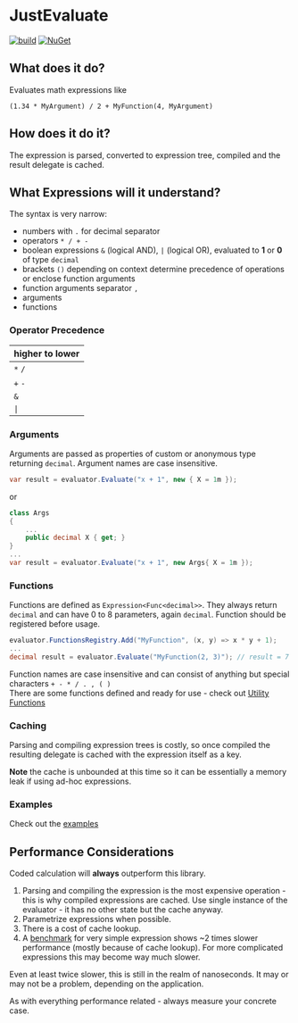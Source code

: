 # JustEvaluate  

[![build](https://github.com/petar-m/JustEvaluate/actions/workflows//build.yml/badge.svg)](https://github.com/petar-m/JustEvaluate/actions)
[![NuGet](https://img.shields.io/nuget/v/JustEvaluate.svg)](https://www.nuget.org/packages/JustEvaluate)  

## What does it do?

Evaluates math expressions like  

```
(1.34 * MyArgument) / 2 + MyFunction(4, MyArgument)
```  

## How does it do it?  

The expression is parsed, converted to expression tree, compiled and the result delegate is cached.

## What Expressions will it understand?  

The syntax is very narrow:  
 - numbers with `.` for decimal separator
 - operators `* / + - `
 - boolean expressions `&` (logical AND), `|` (logical OR), evaluated to **1** or **0** of type `decimal`  
 - brackets `()` depending on context determine precedence of operations or enclose function arguments
 - function arguments separator `,`
 - arguments
 - functions  

### Operator Precedence  

| higher to lower |
| --------------- |
| `*` `/`         |
| `+` `-`         |
| `&`             |
| `\|`            |


### Arguments  

Arguments are passed as properties of custom or anonymous type returning `decimal`. Argument names are case insensitive.

```csharp
var result = evaluator.Evaluate("x + 1", new { X = 1m });
```  
or  

```csharp
class Args
{
    ...
    public decimal X { get; }
}
...
var result = evaluator.Evaluate("x + 1", new Args{ X = 1m });
```  

### Functions  

Functions are defined as `Expression<Func<decimal>>`. They always return `decimal` and can have 0 to 8 parameters, again `decimal`. Function should be registered before usage.  

```csharp
evaluator.FunctionsRegistry.Add("MyFunction", (x, y) => x * y + 1);
...
decimal result = evaluator.Evaluate("MyFunction(2, 3)"); // result = 7
```  
Function names  are case insensitive and can consist of anything but special characters `+ - * / . , ( )`   
There are some functions defined and ready for use - check out [Utility Functions](https://github.com/petar-m/JustEvaluate/wiki/Utility-Functions)

### Caching  

Parsing and compiling expression trees is costly, so once compiled the resulting delegate is cached with the expression itself as a key.  

**Note** the cache is unbounded at this time so it can be essentially a memory leak if using ad-hoc expressions.  

### Examples  

Check out the [examples](https://github.com/petar-m/JustEvaluate/tree/main/test/JustEvaluate.Examples)

## Performance Considerations  

Coded calculation will **always** outperform this library.  

1. Parsing and compiling the expression is the most expensive operation - this is why compiled expressions are cached. Use single instance of the evaluator - it has no other state but the cache anyway.  
2. Parametrize expressions when possible.
3. There is a cost of cache lookup.
4. A [benchmark](https://github.com/petar-m/JustEvaluate/blob/main/test/JustEvaluate.Benchmark/BasicBenchmark.cs) for very simple expression shows ~2 times slower performance (mostly because of cache lookup). For more complicated expressions this may become way much slower.


Even at least twice slower, this is still in the realm of nanoseconds. It may or may not be a problem, depending on the application.  

As  with everything performance related - always measure your concrete case. 